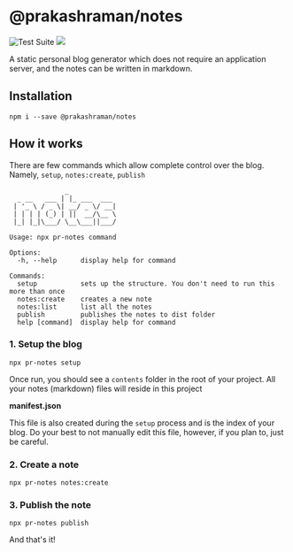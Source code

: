 # @prakashraman/notes

![Test Suite](https://github.com/prakashraman/notes/workflows/Test%20Suite/badge.svg?branch=main)
![](https://img.shields.io/github/package-json/v/prakashraman/notes)

A static personal blog generator which does not require an application server, and the notes can be written in markdown.

## Installation

```
npm i --save @prakashraman/notes
```

## How it works

There are few commands which allow complete control over the blog. Namely, `setup`, `notes:create`, `publish`

```
              _
  _ __   ___ | |_ ___  ___
 | '_ \ / _ \| __/ _ \/ __|
 | | | | (_) | ||  __/\__ \
 |_| |_|\___/ \__\___||___/

Usage: npx pr-notes command

Options:
  -h, --help      display help for command

Commands:
  setup           sets up the structure. You don't need to run this more than once
  notes:create    creates a new note
  notes:list      list all the notes
  publish         publishes the notes to dist folder
  help [command]  display help for command
```

### 1. Setup the blog

```
npx pr-notes setup
```

Once run, you should see a `contents` folder in the root of your project. All your notes (markdown) files will reside in this project

**manifest.json**

This file is also created during the `setup` process and is the index of your blog. Do your best to not manually edit this file, however, if you plan to, just be careful.

### 2. Create a note

```
npx pr-notes notes:create
```

### 3. Publish the note

```
npx pr-notes publish
```

And that's it!
